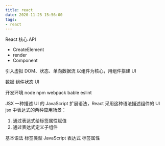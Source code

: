 ```yaml
---
title: react
date: 2020-11-25 15:56:00
tags:
- react
---
```


React 核心 API
*   CreateElement
*   render
*   Component

引入虚拟 DOM、状态、单向数据流
以组件为核心，用组件搭建 UI

数据
组件状态
UI

开发环境
node npm
webpack
bable
eslint

JSX 一种描述 UI 的 JavaScript 扩展语法，React 采用这种语法描述组件的 UI
jsx 中表达式的两种应用场景：
1.  通过表达式给标签属性赋值
2.  通过表达式定义子组件

基本语法
标签类型
JavaScript 表达式
标签属性
